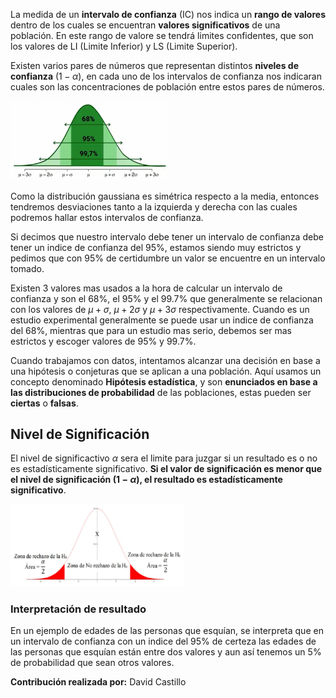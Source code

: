 La medida de un **intervalo de confianza** (IC) nos indica un **rango de valores** dentro de los cuales se encuentran **valores significativos** de una población. En este rango de valore se tendrá limites confidentes, que son los valores de LI (Limite Inferior) y LS (Limite Superior).

Existen varios pares de números que representan distintos **niveles de confianza** $(1-\alpha)$, en cada uno de los intervalos de confianza nos indicaran cuales son las concentraciones de población entre estos pares de números. 

<img src="img/2022-08-17-07-36-02-image.png" title="" alt="" width="252"> 

Como la distribución gaussiana es simétrica respecto a la media, entonces tendremos desviaciones tanto a la izquierda y derecha con las cuales podremos hallar estos intervalos de confianza.

Si decimos que nuestro intervalo debe tener un intervalo de confianza debe tener un indice de confianza del 95%, estamos siendo muy estrictos y pedimos que con 95% de certidumbre un valor se encuentre en un intervalo tomado.

Existen 3 valores mas usados a la hora de calcular un intervalo de confianza y son el 68%, el 95% y el 99.7% que generalmente se relacionan con los valores de $\mu+\sigma$, $\mu+2\sigma$ y $\mu+3\sigma$ respectivamente. Cuando es un estudio experimental generalmente se puede usar un indice de confianza del 68%, mientras que para un estudio mas serio, debemos ser mas estrictos y escoger valores de 95% y 99.7%.

Cuando trabajamos con datos, intentamos alcanzar una decisión en base a una hipótesis o conjeturas que se aplican a una población. Aquí usamos un concepto denominado **Hipótesis estadística**, y son **enunciados en base a las distribuciones de probabilidad** de las poblaciones, estas pueden ser **ciertas** o **falsas**.

## Nivel de Significación

El nivel de significactivo $\alpha$ sera el limite para juzgar si un resultado es o no es estadísticamente significativo. **Si el valor de significación es menor que el nivel de significación $(1-\alpha)$, el resultado es estadísticamente significativo**.

<img src="img/2022-08-17-08-38-25-image.png" title="" alt="" width="277">

### Interpretación de resultado

En un ejemplo de edades de las personas que esquían, se interpreta que en un intervalo de confianza con un indice del 95% de certeza las edades de las personas que esquían están entre dos valores y aun así tenemos un 5% de probabilidad que sean otros valores.

**Contribución realizada por:** David Castillo
